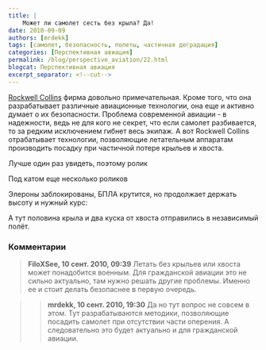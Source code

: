 ```yaml
---
title: |
    Может ли самолет сесть без крыла? Да!
date: 2010-09-09
authors: [mrdekk]
tags: [самолет, безопасность, полеты, частичная деградация]
categories: [Перспективная авиация]
permalink: /blog/perspective_aviation/22.html
blogcat: Перспективная авиация
excerpt_separator: <!--cut-->
---
```


[Rockwell Collins](http://trendclub.ru/redirect?url=http%3A%2F%2Fwww.rockwellcollins.com%2F) фирма довольно примечательная. Кроме того, что она разрабатывает различные авиационные технологии, она еще и активно думает о их безопасности. Проблема современной авиации - в надежности, ведь не для кого не секрет, что если самолет разбивается, то за редким исключением гибнет весь экипаж. А вот Rockwell Collins отрабатывает технологии, позволяющие летательным аппаратам производить посадку при частичной потере крыльев и хвоста.

Лучше один раз увидеть, поэтому ролик

<object width="560" height="340" data="http://www.youtube.com/v/xN9f9ycWkOY?fs=1&amp;hl=ru_RU&amp;rel=0" type="application/x-shockwave-flash"><param name="allowScriptAccess" value="never" /><param name="allowNetworking" value="internal" /> 
</object> 

Под катом еще несколько роликов


<!--cut-->


Элероны заблокированы, БПЛА крутится, но продолжает держать высоту и нужный курс:

<object width="560" height="340" data="http://www.youtube.com/v/yaUoZsS5roI?fs=1&amp;hl=ru_RU&amp;rel=0" type="application/x-shockwave-flash"><param name="allowScriptAccess" value="never" /><param name="allowNetworking" value="internal" /> 
</object> 

А тут половина крыла и два куска от хвоста отправились в независимый полёт.

<object width="560" height="340" data="http://www.youtube.com/v/PTMpq_8SSCI?fs=1&amp;hl=ru_RU&amp;rel=0" type="application/x-shockwave-flash"><param name="allowScriptAccess" value="never" /><param name="allowNetworking" value="internal" /> 
</object>

### Комментарии

> **FiloXSee, 10 сент. 2010, 09:39**
> Летать без крыльев или хвоста может понадобится военным. Для гражданской авиации это не сильно актуально, там нужно решать другие проблемы. Именно ее и стоит делать безопаснее в первую очередь.

>> **mrdekk, 10 сент. 2010, 19:30**
>> Да но тут вопрос не совсем в этом. Тут разрабатываются методики, позволяющие посадить самолет при отсутствии части оперения. А следовательно это будет актуально и для гражданской авиации.
